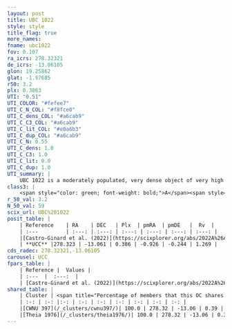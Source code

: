 ```yaml
---
layout: post
title: UBC 1022
style: style
title_flag: true
more_names: 
fname: ubc1022
fov: 0.107
ra_icrs: 278.32321
de_icrs: -13.06105
glon: 19.25862
glat: -1.97685
r50: 3.2
plx: 0.3863
UTI: "0.51"
UTI_COLOR: "#fefee7"
UTI_C_N_COL: "#f8fce0"
UTI_C_dens_COL: "#a6cab9"
UTI_C_C3_COL: "#a6cab9"
UTI_C_lit_COL: "#e0a6b3"
UTI_C_dup_COL: "#a6cab9"
UTI_C_N: 0.55
UTI_C_dens: 1.0
UTI_C_C3: 1.0
UTI_C_lit: 0.0
UTI_C_dup: 1.0
UTI_summary: |
    UBC 1022 is a moderately populated, very dense object of very high C3 quality. It was recently reported in the literature. This object shares a large percentage of members with 2 later reported entries.
class3: |
    <span style="color: green; font-weight: bold;">A</span><span style="color: green; font-weight: bold;">A</span>
r_50_val: 3.2
N_50_val: 59
scix_url: UBC%201022
posit_table: |
    | Reference    | RA    | DEC   | Plx  | pmRA  | pmDE   |  Rv  |
    | :---         | :---: | :---: | :---: | :---: | :---: | :---: |
    |[Castro-Ginard et al. (2022)](https://scixplorer.org/abs/2022A%26A...661A.118C) | 278.32 | -13.07 | 0.4 | -0.92 | -0.25 | -- |
    | **UCC** |278.323 | -13.061 | 0.386 | -0.926 | -0.244 | 1.269 | 
cds_radec: 278.32321,-13.06105
carousel: UCC
fpars_table: |
    | Reference |  Values |
    | :---  |  :---:  |
    | [Castro-Ginard et al. (2022)](https://scixplorer.org/abs/2022A%26A...661A.118C) | `AV=1.735, Dist=2765, logAge=9.075` |
shared_table: |
    | Cluster | <span title="Percentage of members that this OC shares with the ones listed">%</span>   | RA   | DEC   | Plx   | pmRA  | pmDE  | Rv | UTI |
    | :-: | :-: |:-: | :-: | :-: | :-: | :-: | :-: | :-: |
    |[CWNU 397](/_clusters/cwnu397/)| 100.0 | 278.32 | -13.06 | 0.39 | -0.93 | -0.25 | 1.27 |0.16 |
    |[Theia 1976](/_clusters/theia1976/)| 100.0 | 278.32 | -13.06 | 0.39 | -0.93 | -0.25 | 1.27 |0.0 |
---
```

